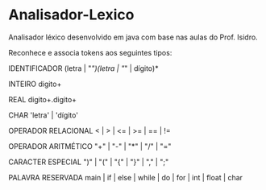 # Analisador-Lexico

Analisador léxico desenvolvido em java com base nas aulas do Prof. Isidro. 

Reconhece e associa tokens aos seguintes tipos:

IDENTIFICADOR
	(letra | "_")(letra | "_" | dígito)*

INTEIRO
	digito+

REAL
	digito+.digito+
	
CHAR
	'letra' | 'dígito'
	
OPERADOR RELACIONAL
 	<  |  >  |  <=  |  >=  |  ==  |  !=

OPERADOR ARITMÉTICO
	"+"  |  "-"  |  "*"  |  "/"  |  "="

CARACTER ESPECIAL
	")"  |  "("  |  "{"  |  "}"  |  ","  |  ";"

PALAVRA RESERVADA
	main  |  if  |  else  |  while  |  do  |  for  |  int  |  float  |  char
